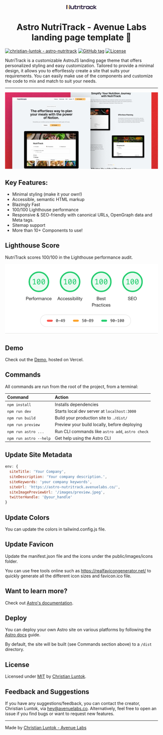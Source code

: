 <div align="center">
  <img alt="NutriTrack logo" src="/public/nutritrack.svg" width="100" />
</div>

<h1 align="center">
  Astro NutriTrack - Avenue Labs landing page template 🚀
</h1>

[![christian-luntok - astro-nutritrack](https://img.shields.io/static/v1?label=christian-luntok&message=astro-nutritrack&color=FFC56E&logo=github)](https://github.com/christian-luntok/astro-nutritrack "Go to GitHub repo") [![GitHub tag](https://img.shields.io/github/tag/christian-luntok/astro-nutritrack?include_prereleases=&sort=semver&color=FFC56E)](https://github.com/christian-luntok/astro-nutritrack/releases/) [![License](https://img.shields.io/badge/License-MIT-FFC56E)](#license) 

NutriTrack is a customizable AstroJS landing page theme that offers personalized styling and easy customization. Tailored to provide a minimal design, it allows you to effortlessly create a site that suits your requirements. You can easily make use of the components and customize the code to mix and match to suit your needs.

<hr>

![NutriTrack Mockup](/public/images/nutritrack.png)

## Key Features:

-   Minimal styling (make it your own!)
-   Accessible, semantic HTML markup
-   Blazingly Fast
-   100/100 Lighthouse performance
-   Responsive & SEO-friendly with canonical URLs, OpenGraph data and Meta tags.
-   Sitemap support
- More than 10+ Components to use!


## Lighthouse Score

NutriTrack scores 100/100 in the Lighthouse performance audit.

![NutriTrack Lighthouse Score](/lighthouse-score.png)

## Demo

Check out the [Demo](https://astro-nutritrack.avenuelabs.co/), hosted on Vercel.

## Commands

All commands are run from the root of the project, from a terminal:

| Command                | Action                                           |
| :--------------------- | :----------------------------------------------- |
| `npm install`          | Installs dependencies                            |
| `npm run dev`          | Starts local dev server at `localhost:3000`      |
| `npm run build`        | Build your production site to `./dist/`          |
| `npm run preview`      | Preview your build locally, before deploying     |
| `npm run astro ...`    | Run CLI commands like `astro add`, `astro check` |
| `npm run astro --help` | Get help using the Astro CLI                     |

## Update Site Metadata

```js
env: {
  siteTitle: 'Your Company',
  siteDescription: 'Your company description.',
  siteKeywords: 'your company keywords',
  siteUrl: 'https://astro-nutritrack.avenuelabs.co/',
  siteImagePreviewUrl: '/images/preview.jpeg',
  twitterHandle: '@your_handle'
}
```

## Update Colors

You can update the colors in tailwind.config.js file.

## Update Favicon

Update the manifest.json file and the icons under the public/images/icons folder.

You can use free tools online such as https://realfavicongenerator.net/ to quickly generate all the different icon sizes and favicon.ico file.

## Want to learn more?

Check out [Astro's documentation](https://docs.astro.build).

## Deploy

You can deploy your own Astro site on various platforms by following the [Astro docs](https://docs.astro.build/en/guides/deploy/) guide. 

By default, the site will be built (see Commands section above) to a `/dist` directory.

## License

Licensed under [MIT](/LICENSE) by [Christian Luntok](https://github.com/christian-luntok).

## Feedback and Suggestions

If you have any suggestions/feedback, you can contact the creator, Christian Luntok, via [hey@avenuelabs.co](mailto:hey@avenuelabs.co). Alternatively, feel free to open an issue if you find bugs or want to request new features.

---

Made by [Christian Luntok - Avenue Labs](https://avenuelabs.co/)
